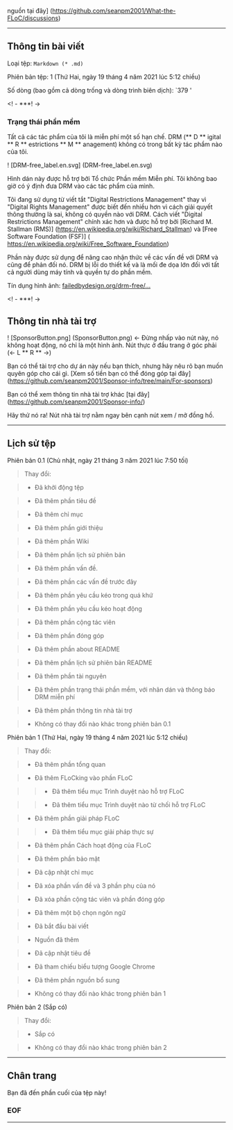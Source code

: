 nguồn tại đây] (https://github.com/seanpm2001/What-the-FLoC/discussions)

***

## Thông tin bài viết

Loại tệp: `Markdown (* .md)`

Phiên bản tệp: 1 (Thứ Hai, ngày 19 tháng 4 năm 2021 lúc 5:12 chiều)

Số dòng (bao gồm cả dòng trống và dòng trình biên dịch): `379 '

<! - ***! ->

### Trạng thái phần mềm

Tất cả các tác phẩm của tôi là miễn phí một số hạn chế. DRM (** D ** igital ** R ** estrictions ** M ** anagement) không có trong bất kỳ tác phẩm nào của tôi.

! [DRM-free_label.en.svg] (DRM-free_label.en.svg)

Hình dán này được hỗ trợ bởi Tổ chức Phần mềm Miễn phí. Tôi không bao giờ có ý định đưa DRM vào các tác phẩm của mình.

Tôi đang sử dụng từ viết tắt "Digital Restrictions Management" thay vì "Digital Rights Management" được biết đến nhiều hơn vì cách giải quyết thông thường là sai, không có quyền nào với DRM. Cách viết "Digital Restrictions Management" chính xác hơn và được hỗ trợ bởi [Richard M. Stallman (RMS)] (https://en.wikipedia.org/wiki/Richard_Stallman) và [Free Software Foundation (FSF)] ( https://en.wikipedia.org/wiki/Free_Software_Foundation)

Phần này được sử dụng để nâng cao nhận thức về các vấn đề với DRM và cũng để phản đối nó. DRM bị lỗi do thiết kế và là mối đe dọa lớn đối với tất cả người dùng máy tính và quyền tự do phần mềm.

Tín dụng hình ảnh: [failedbydesign.org/drm-free/...](https://www.defectivebydesign.org/drm-free/how-to-use-label)

<! - ***! ->

## Thông tin nhà tài trợ

! [SponsorButton.png] (SponsorButton.png) <- Đừng nhấp vào nút này, nó không hoạt động, nó chỉ là một hình ảnh. Nút thực ở đầu trang ở góc phải (<- L ** R ** ->)

Bạn có thể tài trợ cho dự án này nếu bạn thích, nhưng hãy nêu rõ bạn muốn quyên góp cho cái gì. [Xem số tiền bạn có thể đóng góp tại đây] (https://github.com/seanpm2001/Sponsor-info/tree/main/For-sponsors)

Bạn có thể xem thông tin nhà tài trợ khác [tại đây] (https://github.com/seanpm2001/Sponsor-info/)

Hãy thử nó ra! Nút nhà tài trợ nằm ngay bên cạnh nút xem / mở đồng hồ.

***

## Lịch sử tệp

Phiên bản 0.1 (Chủ nhật, ngày 21 tháng 3 năm 2021 lúc 7:50 tối)

> Thay đổi:

> * Đã khởi động tệp

> * Đã thêm phần tiêu đề

> * Đã thêm chỉ mục

> * Đã thêm phần giới thiệu

> * Đã thêm phần Wiki

> * Đã thêm phần lịch sử phiên bản

> * Đã thêm phần vấn đề.

> * Đã thêm phần các vấn đề trước đây

> * Đã thêm phần yêu cầu kéo trong quá khứ

> * Đã thêm phần yêu cầu kéo hoạt động

> * Đã thêm phần cộng tác viên

> * Đã thêm phần đóng góp

> * Đã thêm phần about README

> * Đã thêm phần lịch sử phiên bản README

> * Đã thêm phần tài nguyên

> * Đã thêm phần trạng thái phần mềm, với nhãn dán và thông báo DRM miễn phí

> * Đã thêm phần thông tin nhà tài trợ

> * Không có thay đổi nào khác trong phiên bản 0.1

Phiên bản 1 (Thứ Hai, ngày 19 tháng 4 năm 2021 lúc 5:12 chiều)

> Thay đổi:

> * Đã thêm phần tổng quan

> * Đã thêm FLoCking vào phần FLoC

>> * Đã thêm tiểu mục Trình duyệt nào hỗ trợ FLoC

>> * Đã thêm tiểu mục Trình duyệt nào từ chối hỗ trợ FLoC

> * Đã thêm phần giải pháp FLoC

>> * Đã thêm tiểu mục giải pháp thực sự

> * Đã thêm phần Cách hoạt động của FLoC

> * Đã thêm phần bảo mật

> * Đã cập nhật chỉ mục

> * Đã xóa phần vấn đề và 3 phần phụ của nó

> * Đã xóa phần cộng tác viên và phần đóng góp

> * Đã thêm một bộ chọn ngôn ngữ

> * Đã bắt đầu bài viết

> * Nguồn đã thêm

> * Đã cập nhật tiêu đề

> * Đã tham chiếu biểu tượng Google Chrome

> * Đã thêm phần nguồn bổ sung

> * Không có thay đổi nào khác trong phiên bản 1

Phiên bản 2 (Sắp có)

> Thay đổi:

> * Sắp có

> * Không có thay đổi nào khác trong phiên bản 2

***

## Chân trang

Bạn đã đến phần cuối của tệp này!

### EOF

***
